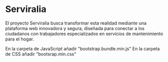 # Serviralia
El proyecto Serviralia busca transformar esta realidad mediante una plataforma web innovadora y segura, diseñada para conectar a los ciudadanos con trabajadores especializados en servicios de mantenimiento para el hogar.

En la carpeta de JavaScript añadir "bootstrap.bundle.min.js"
En la carpeta de CSS añadir "bootsrap.min.css"
